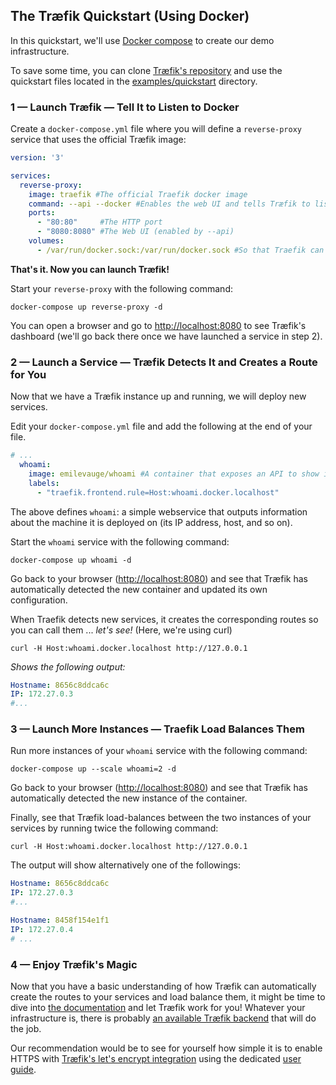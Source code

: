 ## The Træfik Quickstart (Using Docker)

In this quickstart, we'll use [Docker compose](https://docs.docker.com/compose) to create our demo infrastructure.

To save some time, you can clone [Træfik's repository](https://github.com/containous/traefik) and use the quickstart files located in the [examples/quickstart](https://github.com/containous/traefik/tree/master/examples/quickstart/) directory.

### 1 — Launch Træfik — Tell It to Listen to Docker

Create a `docker-compose.yml` file where you will define a `reverse-proxy` service that uses the official Træfik image:

```yaml
version: '3'

services:
  reverse-proxy:
    image: traefik #The official Traefik docker image
    command: --api --docker #Enables the web UI and tells Træfik to listen to docker
    ports:
      - "80:80"     #The HTTP port
      - "8080:8080" #The Web UI (enabled by --api)
    volumes:
      - /var/run/docker.sock:/var/run/docker.sock #So that Traefik can listen to the Docker events
```

**That's it. Now you can launch Træfik!**

Start your `reverse-proxy` with the following command:

```shell
docker-compose up reverse-proxy -d
```

You can open a browser and go to [http://localhost:8080](http://localhost:8080) to see Træfik's dashboard (we'll go back there once we have launched a service in step 2).

### 2 — Launch a Service — Træfik Detects It and Creates a Route for You 

Now that we have a Træfik instance up and running, we will deploy new services. 

Edit your `docker-compose.yml` file and add the following at the end of your file. 

```yaml
# ... 
  whoami:
    image: emilevauge/whoami #A container that exposes an API to show it's IP address
    labels:
      - "traefik.frontend.rule=Host:whoami.docker.localhost"
```

The above defines `whoami`: a simple webservice that outputs information about the machine it is deployed on (its IP address, host, and so on).

Start the `whoami` service with the following command:
 
```shell
docker-compose up whoami -d
```

Go back to your browser ([http://localhost:8080](http://localhost:8080)) and see that Træfik has automatically detected the new container and updated its own configuration.

When Traefik detects new services, it creates the corresponding routes so you can call them ... _let's see!_  (Here, we're using curl)

```shell
curl -H Host:whoami.docker.localhost http://127.0.0.1
```

_Shows the following output:_
```yaml
Hostname: 8656c8ddca6c
IP: 172.27.0.3
#...
```

### 3 — Launch More Instances — Traefik Load Balances Them

Run more instances of your `whoami` service with the following command:
 
```shell
docker-compose up --scale whoami=2 -d
```

Go back to your browser ([http://localhost:8080](http://localhost:8080)) and see that Træfik has automatically detected the new instance of the container.

Finally, see that Træfik load-balances between the two instances of your services by running twice the following command:

```shell
curl -H Host:whoami.docker.localhost http://127.0.0.1
```

The output will show alternatively one of the followings:

```yaml
Hostname: 8656c8ddca6c
IP: 172.27.0.3
#...
```

```yaml
Hostname: 8458f154e1f1
IP: 172.27.0.4
# ...
```

### 4 — Enjoy Træfik's Magic

Now that you have a basic understanding of how Træfik can automatically create the routes to your services and load balance them, it might be time to dive into [the documentation](https://docs.traefik.io/) and let Træfik work for you! Whatever your infrastructure is, there is probably [an available Træfik backend](https://docs.traefik.io/configuration/backends/available) that will do the job. 

Our recommendation would be to see for yourself how simple it is to enable HTTPS with [Træfik's let's encrypt integration](https://docs.traefik.io/user-guide/examples/#lets-encrypt-support) using the dedicated [user guide](https://docs.traefik.io/user-guide/docker-and-lets-encrypt/).
